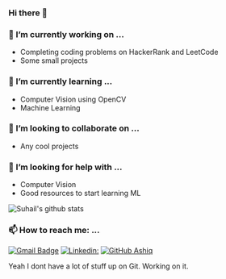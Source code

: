 ### Hi there 👋

### 🔭 I’m currently working on ...
- Completing coding problems on HackerRank and LeetCode
- Some small projects

### 🌱 I’m currently learning ...
- Computer Vision using OpenCV
- Machine Learning


### 👯 I’m looking to collaborate on ...
- Any cool projects

### 🤔 I’m looking for help with ...
- Computer Vision
- Good resources to start learning ML

![Suhail's github stats](https://github-readme-stats.vercel.app/api?username=SuhailAhmedVelorum&count_private=false)

### 📫 How to reach me: ...
[![Gmail Badge](https://img.shields.io/badge/-suhailahmedbittububby@gmail.com-c14438?style=flat&logo=Gmail&logoColor=white)](mailto:suhailahmedbittububby@gmail.com "Connect via Email")
[![Linkedin: ](https://img.shields.io/badge/-SuhailAhmedVelorum-blue?style=flat-square&logo=Linkedin&logoColor=white&link=https:https://www.linkedin.com/in/suhail-ahmed-372992192/)](https://www.linkedin.com/in/suhail-ahmed-372992192/)
[![GitHub Ashiq](https://img.shields.io/github/followers/SuhailAhmedVelorum?label=follow&style=social)](https://github.com/SuhailAhmedVelorum)

Yeah I dont have a lot of stuff up on Git. Working on it.
